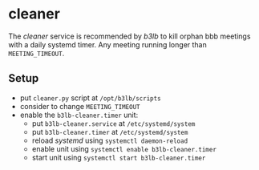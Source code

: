 # cleaner

The *cleaner* service is recommended by *b3lb* to kill orphan bbb meetings with a daily systemd timer.
Any meeting running longer than `MEETING_TIMEOUT`.


## Setup

- put `cleaner.py` script at `/opt/b3lb/scripts`
- consider to change `MEETING_TIMEOUT`
- enable the `b3lb-cleaner.timer` unit:
  - put `b3lb-cleaner.service` at `/etc/systemd/system`
  - put `b3lb-cleaner.timer` at `/etc/systemd/system`
  - reload *systemd* using `systemctl daemon-reload`
  - enable unit using `systemctl enable b3lb-cleaner.timer`
  - start unit using `systemctl start b3lb-cleaner.timer`
